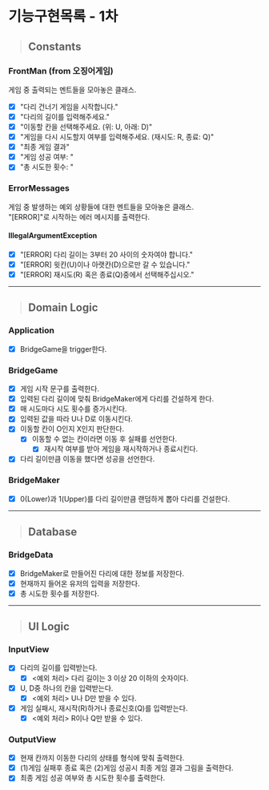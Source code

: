 # 기능구현목록 - 1차

> ## Constants
### FrontMan (from 오징어게임)
게임 중 출력되는 멘트들을 모아놓은 클래스.
- [x] "다리 건너기 게임을 시작합니다."
- [x] "다리의 길이를 입력해주세요."
- [x] "이동할 칸을 선택해주세요. (위: U, 아래: D)"
- [x] "게임을 다시 시도할지 여부를 입력해주세요. (재시도: R, 종료: Q)"
- [x] "최종 게임 결과"
- [x] "게임 성공 여부: "
- [x] "총 시도한 횟수: "

### ErrorMessages
게임 중 발생하는 예외 상황들에 대한 멘트들을 모아놓은 클래스.<br>
"[ERROR]"로 시작하는 에러 메시지를 출력한다.
#### IllegalArgumentException
- [x] "[ERROR] 다리 길이는 3부터 20 사이의 숫자여야 합니다."
- [x] "[ERROR] 윗칸(U)이나 아랫칸(D)으로만 갈 수 있습니다."
- [x] "[ERROR] 재시도(R) 혹은 종료(Q)중에서 선택해주십시오."
---------------------------------------------------------------
> ## Domain Logic
### Application
- [x] BridgeGame을 trigger한다.

### BridgeGame
- [x] 게임 시작 문구를 출력한다.
- [x] 입력된 다리 길이에 맞춰 BridgeMaker에게 다리를 건설하게 한다.
- [x] 매 시도마다 시도 횟수를 증가시킨다.
- [x] 입력된 값을 따라 U나 D로 이동시킨다.
- [x] 이동할 칸이 O인지 X인지 판단한다.
  - [x] 이동할 수 없는 칸이라면 이동 후 실패를 선언한다.
    - [x] 재시작 여부를 받아 게임을 재시작하거나 종료시킨다.
- [x] 다리 길이만큼 이동을 했다면 성공을 선언한다.

### BridgeMaker
- [x] 0(Lower)과 1(Upper)를 다리 길이만큼 랜덤하게 뽑아 다리를 건설한다.
---------------------------------------------------------------
> ## Database
### BridgeData
- [x] BridgeMaker로 만들어진 다리에 대한 정보를 저장한다.
- [x] 현재까지 들어온 유저의 입력을 저장한다.
- [x] 총 시도한 횟수를 저장한다.
---------------------------------------------------------------
> ## UI Logic
### InputView
- [x] 다리의 길이를 입력받는다.
  - [x] <예외 처리> 다리 길이는 3 이상 20 이하의 숫자이다.
- [x] U, D중 하나의 칸을 입력받는다.
  - [x] <예외 처리> U나 D만 받을 수 있다.
- [x] 게임 실패시, 재시작(R)하거나 종료신호(Q)를 입력받는다.
  - [x] <예외 처리> R이나 Q만 받을 수 있다.

### OutputView
- [x] 현재 칸까지 이동한 다리의 상태를 형식에 맞춰 출력한다.
- [x] (1)게임 실패후 종료 혹은 (2)게임 성공시 최종 게임 결과 그림을 출력한다.
- [x] 최종 게임 성공 여부와 총 시도한 횟수를 출력한다.